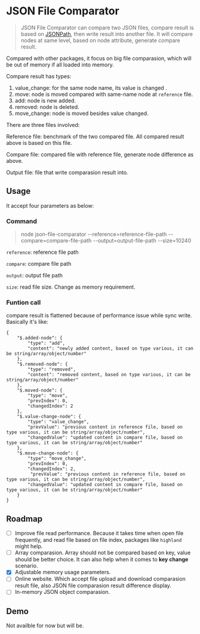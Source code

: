 # JSON File Comparator

> JSON File Comparator can compare two JSON files, compare result is based on [JSONPath](https://en.wikipedia.org/wiki/JSONPath), then write result into another file. It will compare nodes at same level, based on node attribute, generate compare result.

Compared with other packages, it focus on big file comparasion, which will be out of memory if all loaded into memory.

Compare result has types:

1. value_change: for the same node name, its value is changed .
2. move: node is moved compared with same-name node at `reference` file.
3. add: node is new added.
4. removed: node is deleted.
5. move_change: node is moved besides value changed.

There are three files involved:

Reference file: benchmark of the two compared file. All compared result above is based on this file.

Compare file: compared file with reference file, generate node difference as above.

Output file: file that write comparasion result into.

## Usage

It accept four parameters as below:

### Command

> node json-file-comparator --reference=reference-file-path --compare=compare-file-path --output=output-file-path --size=10240

`reference`: reference file path

`compare`: compare file path

`output`: output file path

`size`: read file size. Change as memory requirement.

### Funtion call

compare result is flattened because of performance issue while sync write. Basically it's like:

```
{
    "$.added-node": {
        "type": "add",
        "content": "newly added content, based on type various, it can be string/array/object/number"
    }, 
    "$.removed-node": {
        "type": "removed",
        "content": "removed content, based on type various, it can be string/array/object/number"
    },
    "$.moved-node": {
        "type": "move",
        "prevIndex": 0,
        "changedIndex": 2
    }, 
    "$.value-change-node": {
        "type": "value_change",
        "prevValue": "previous content in reference file, based on type various, it can be string/array/object/number",
        "changedValue": "updated content in compare file, based on type various, it can be string/array/object/number"
    },
    "$.move-change-node": {
        "type": "move_change",
        "prevIndex": 0,
        "changedIndex": 2,
         "prevValue": "previous content in reference file, based on type various, it can be string/array/object/number",
        "changedValue": "updated content in compare file, based on type various, it can be string/array/object/number"
    }
}
```

## Roadmap

* [ ]  Improve file read performance. Because it takes time when open file frequently, and read file based on file index, packages like `highland` might help.
* [ ]  Array comparasion. Array should not be compared based on key, value should be better choice. It can also help when it comes to **key change** scenario.
* [X]  Adjustable memory usage parameters.
* [ ]  Online website. Which accept file upload and download comparasion result file, also JSON file comparasion result difference display.
* [ ]  In-memory JSON object comparasion.

## Demo

Not availble for now but will be.
